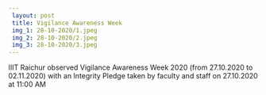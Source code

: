 ```yaml
---
 layout: post	
 title: Vigilance Awareness Week
 img_1: 28-10-2020/1.jpeg
 img_2: 28-10-2020/2.jpeg
 img_3: 28-10-2020/3.jpeg
---
```


IIIT Raichur observed Vigilance Awareness Week 2020 (from 27.10.2020 to 02.11.2020) with an Integrity Pledge taken by faculty and staff on 27.10.2020 at 11:00 AM
